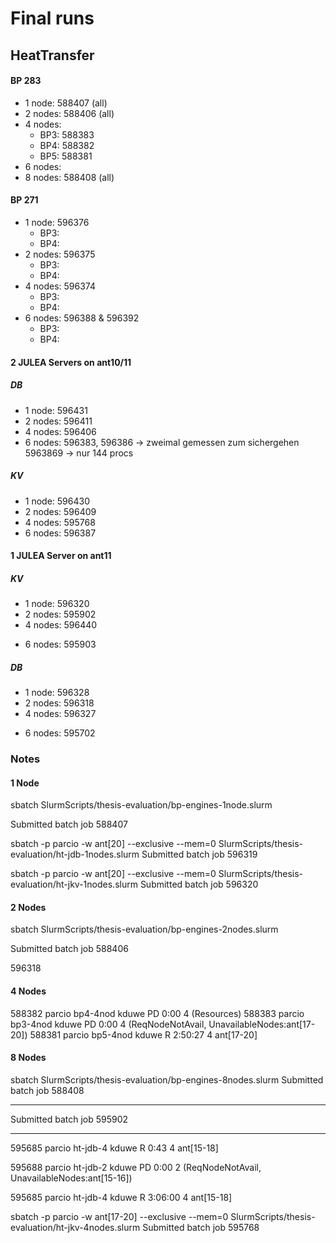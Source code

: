 # Final runs

## HeatTransfer


#### BP 283
- 1 node: 588407 (all)
- 2 nodes: 588406 (all)
- 4 nodes:
    - BP3: 588383
    - BP4: 588382
    - BP5: 588381
- 6 nodes:
- 8 nodes: 588408 (all)


#### BP 271
- 1 node:  596376
    - BP3:
    - BP4:
- 2 nodes: 596375
    - BP3:
    - BP4:
- 4 nodes: 596374
    - BP3:
    - BP4:
- 6 nodes: 596388 & 596392
    - BP3:
    - BP4:


#### 2 JULEA Servers on ant10/11
<!-- neue ht messungen 271 -->
<!-- https://github.com/julea-io/adios2/commit/2c6b0aa13f1b36329746d607a816441b7521e4e5 -->

##### DB
- 1 node:  596431
- 2 nodes: 596411
- 4 nodes: 596406
- 6 nodes: 596383, 596386
-> zweimal gemessen zum sichergehen
5963869    -> nur 144 procs


##### KV
- 1 node:  596430
- 2 nodes: 596409
- 4 nodes: 595768
- 6 nodes: 596387




#### 1 JULEA Server on ant11
<!-- -----------------  nur ein juleaserver auf ant11 -->
<!-- alte ht messungen 271 -> zuviel output beim read -->
<!-- https://github.com/julea-io/adios2/commit/9b807d0c2acb4773b1d1dec1ee16b41cadf29bd2 -->


##### KV
- 1 node:  596320
- 2 nodes: 595902
- 4 nodes: 596440
<!-- - 4 nodes: 595768 -->
- 6 nodes: 595903

##### DB
- 1 node:  596328
- 2 nodes: 596318
- 4 nodes: 596327
<!-- - 4 nodes: 596365 -->
- 6 nodes: 595702

<!-- - 1 node:  596319 -->
<!-- -> query fehlt inhalt -->
<!-- - 4 nodes: 
596327 -> letzer query fehlt
595685 -> letzter dai query fehlt -->
<!-- 596326 -> wrong config -->



### Notes

#### 1 Node
sbatch SlurmScripts/thesis-evaluation/bp-engines-1node.slurm 
<!-- Submitted batch job 588403 -->
<!-- Submitted batch job 588404 -->
Submitted batch job 588407

sbatch -p parcio -w ant[20] --exclusive --mem=0 SlurmScripts/thesis-evaluation/ht-jdb-1nodes.slurm 
Submitted batch job 596319

sbatch -p parcio -w ant[20] --exclusive --mem=0 SlurmScripts/thesis-evaluation/ht-jkv-1nodes.slurm 
Submitted batch job 596320


#### 2 Nodes

sbatch SlurmScripts/thesis-evaluation/bp-engines-2nodes.slurm 
<!-- Submitted batch job 588405 -->
Submitted batch job 588406

596318



#### 4 Nodes

<!-- sbatch SlurmScripts/thesis-evaluation/bp-engines-4nodes.slurm 
Submitted batch job 587946

sbatch SlurmScripts/thesis-evaluation/bp4-4nodes.slurm 
Submitted batch job 588222

sbatch SlurmScripts/thesis-evaluation/bp3-4nodes.slurm 
Submitted batch job 588223 -->

588382    parcio bp4-4nod    kduwe PD       0:00      4 (Resources)
588383    parcio bp3-4nod    kduwe PD       0:00      4 (ReqNodeNotAvail, UnavailableNodes:ant[17-20])
588381    parcio bp5-4nod    kduwe  R    2:50:27      4 ant[17-20]



#### 8 Nodes

sbatch SlurmScripts/thesis-evaluation/bp-engines-8nodes.slurm 
Submitted batch job 588408


----------------------------------

<!-- 595903    parcio ht-jkv-6    kduwe  R    1:47:16      6 ant[15-20] -->

<!-- sbatch -p parcio -w ant[19-20] --exclusive --mem=0 SlurmScripts/thesis-evaluation/ht-jkv-2nodes.slurm  -->
Submitted batch job 595902

<!-- sbatch -p parcio -w ant[19-20] --exclusive --mem=0 SlurmScripts/thesis-evaluation/ht-jdb-2nodes.slurm 
Submitted batch job 596318 -->


------------------------------
<!-- Note: abgebrochen, weil query zu lange dauert; schreiben lesen daten sind ok; Reihenfolge getauscht auf eine Iteration zurückgeschraubt -->
<!-- 595684    parcio ht-jdb-4    kduwe  R       1:47      4 ant[15-18] -->
595685    parcio ht-jdb-4    kduwe  R       0:43      4 ant[15-18]

<!-- 595686    parcio ht-jkv-4    kduwe PD       0:00      4 (Resources) -->
595688    parcio ht-jdb-2    kduwe PD       0:00      2 (ReqNodeNotAvail, UnavailableNodes:ant[15-16])
<!-- 595689    parcio ht-jkv-2    kduwe PD       0:00      2 (ReqNodeNotAvail, UnavailableNodes:ant[15-16]) -->
595685    parcio ht-jdb-4    kduwe  R    3:06:00      4 ant[15-18]

sbatch -p parcio -w ant[17-20] --exclusive --mem=0 SlurmScripts/thesis-evaluation/ht-jkv-4nodes.slurm 
Submitted batch job 595768

<!-- -> error for larges process config: potentially because julea-server was full? 595769    parcio ht-jkv-6    kduwe  R      27:42      6 ant[15-20] -->

